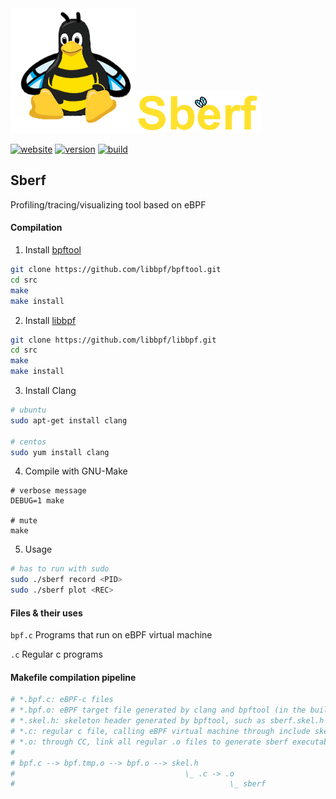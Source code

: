<div>
<img width="200" src="images/sberf-transparent.png" /><img width="200" src="images/sberf-title.png" />
</div>

[![website][s1]][l1] [![version][s2]][l2] [![build][s3]][l3]

## Sberf
Profiling/tracing/visualizing tool based on eBPF

#### Compilation

1. Install [bpftool](https://github.com/libbpf/bpftool)

```bash
git clone https://github.com/libbpf/bpftool.git
cd src
make
make install
```

2. Install [libbpf](https://github.com/libbpf/libbpf)

```bash
git clone https://github.com/libbpf/libbpf.git
cd src
make
make install
```

3. Install Clang

```bash
# ubuntu
sudo apt-get install clang

# centos
sudo yum install clang
```

4. Compile with GNU-Make

```
# verbose message
DEBUG=1 make

# mute
make
```

5. Usage

```bash
# has to run with sudo
sudo ./sberf record <PID>
sudo ./sberf plot <REC>
```

#### Files & their uses

`bpf.c` Programs that run on eBPF virtual machine

`.c` Regular c programs

#### Makefile compilation pipeline

```bash
# *.bpf.c: eBPF-c files
# *.bpf.o: eBPF target file generated by clang and bpftool (in the build_bpf folder)
# *.skel.h: skeleton header generated by bpftool, such as sberf.skel.h (in the build_bpf folder)
# *.c: regular c file, calling eBPF virtual machine through include skeleton header 
# *.o: through CC, link all regular .o files to generate sberf executable file
#
# bpf.c --> bpf.tmp.o --> bpf.o --> skel.h
#                                      \_ .c -> .o
#                                                \_ sberf
```

[s1]: https://img.shields.io/badge/website-official-FFDB1A
[l1]: https://sberm.cn/sberf

[s2]: https://img.shields.io/badge/version-v0.0.1-green
[l2]: https://github.com/Sberm/Sberf.c/releases

[s3]: https://img.shields.io/badge/build-success-blue
[l3]: https://sberm.cn/sberf
